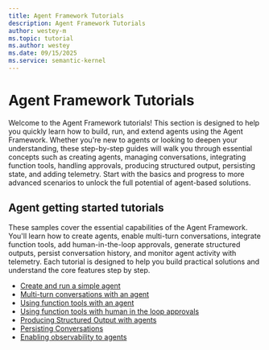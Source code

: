 ```yaml
---
title: Agent Framework Tutorials
description: Agent Framework Tutorials
author: westey-m
ms.topic: tutorial
ms.author: westey
ms.date: 09/15/2025
ms.service: semantic-kernel
---
```


# Agent Framework Tutorials

Welcome to the Agent Framework tutorials! This section is designed to help you quickly learn how to build, run, and extend agents using the Agent Framework. Whether you're new to agents or looking to deepen your understanding, these step-by-step guides will walk you through essential concepts such as creating agents, managing conversations, integrating function tools, handling approvals, producing structured output, persisting state, and adding telemetry. Start with the basics and progress to more advanced scenarios to unlock the full potential of agent-based solutions.


## Agent getting started tutorials

These samples cover the essential capabilities of the Agent Framework. You'll learn how to create agents, enable multi-turn conversations, integrate function tools, add human-in-the-loop approvals, generate structured outputs, persist conversation history, and monitor agent activity with telemetry. Each tutorial is designed to help you build practical solutions and understand the core features step by step.

- [Create and run a simple agent](./agents/run-agent.md)
- [Multi-turn conversations with an agent](./agents/multi-turn-conversation.md)
- [Using function tools with an agent](./agents/function-tools.md)
- [Using function tools with human in the loop approvals](./agents/function-tools-approvals.md)
- [Producing Structured Output with agents](./agents/structured-output.md)
- [Persisting Conversations](./agents/persisted-conversation.md)
- [Enabling observability to agents](./agents/agent-telemetry.md)

